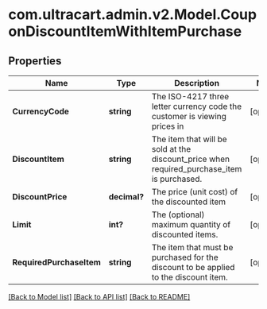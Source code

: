 # com.ultracart.admin.v2.Model.CouponDiscountItemWithItemPurchase
## Properties

Name | Type | Description | Notes
------------ | ------------- | ------------- | -------------
**CurrencyCode** | **string** | The ISO-4217 three letter currency code the customer is viewing prices in | [optional] 
**DiscountItem** | **string** | The item that will be sold at the discount_price when required_purchase_item is purchased. | [optional] 
**DiscountPrice** | **decimal?** | The price (unit cost) of the discounted item | [optional] 
**Limit** | **int?** | The (optional) maximum quantity of discounted items. | [optional] 
**RequiredPurchaseItem** | **string** | The item that must be purchased for the discount to be applied to the discount item. | [optional] 


[[Back to Model list]](../README.md#documentation-for-models) [[Back to API list]](../README.md#documentation-for-api-endpoints) [[Back to README]](../README.md)

